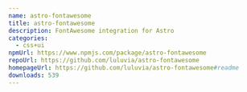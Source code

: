 ```yaml
---
name: astro-fontawesome
title: astro-fontawesome
description: FontAwesome integration for Astro
categories:
  - css+ui
npmUrl: https://www.npmjs.com/package/astro-fontawesome
repoUrl: https://github.com/luluvia/astro-fontawesome
homepageUrl: https://github.com/luluvia/astro-fontawesome#readme
downloads: 539
---
```

